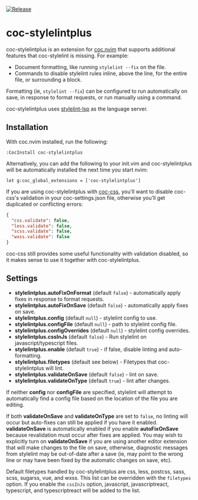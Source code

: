 [![Release](https://img.shields.io/npm/v/coc-stylelintplus.svg)](https://www.npmjs.com/package/coc-stylelintplus)

# coc-stylelintplus
coc-stylelintplus is an extension for [coc.nvim] that supports additional
features that coc-stylelint is missing. For example:

* Document formatting, like running `stylelint --fix` on the file.
* Commands to disable stylelint rules inline, above the line, for the entire
  file, or surrounding a block.

Formatting (ie, `stylelint --fix`) can be configured to run automatically on
save, in response to format requests, or run manually using a command.

coc-stylelintplus uses [stylelint-lsp] as the language server.

## Installation
With coc.nvim installed, run the following:

```viml
:CocInstall coc-stylelintplus
```

Alternatively, you can add the following to your init.vim and coc-stylelintplus
will be automatically installed the next time you start nvim:

```viml
let g:coc_global_extensions = ['coc-stylelintplus']
```

If you are using coc-stylelintplus with [coc-css], you'll want to disable
coc-css's validation in your coc-settings.json file, otherwise you'll get
duplicated or conflicting errors:

```json
{
  "css.validate": false,
  "less.validate": false,
  "scss.validate": false,
  "wxss.validate": false
}
```

coc-css still provides some useful functionality with validation disabled, so
it makes sense to use it together with coc-stylelintplus.

## Settings
* **stylelintplus.autoFixOnFormat** (default `false`) - automatically apply
  fixes in response to format requests.
* **stylelintplus.autoFixOnSave** (default `false`) - automatically apply fixes
  on save.
* **stylelintplus.config** (default `null`) - stylelint config to use.
* **stylelintplus.configFile** (default `null`) - path to stylelint config
  file.
* **stylelintplus.configOverrides** (default `null`) - stylelint config
  overrides.
* **stylelintplus.cssInJs** (default `false`) - Run stylelint on
  javascript/typescript files.
* **stylelintplus.enable** (default `true`) - if false, disable linting and
  auto-formatting.
* **stylelintplus.filetypes** (default see below) - Filetypes that
  coc-stylelintplus will lint.
* **stylelintplus.validateOnSave** (default `false`) - lint on save.
* **stylelintplus.validateOnType** (default `true`) - lint after changes.

If neither **config** nor **configFile** are specified, stylelint will attempt
to automatically find a config file based on the location of the file you are
editing.

If both **validateOnSave** and **validateOnType** are set to `false`, no
linting will occur but auto-fixes can still be applied if you have it enabled.
**validateOnSave** is automatically enabled if you enable **autoFixOnSave**
because revalidation must occur after fixes are applied. You may wish to
explicitly turn on **validateOnSave** if you are using another editor extension
that will make changes to the file on save, otherwise, diagnostic messages from
stylelint may be out-of-date after a save (ie, may point to the wrong line or
may have been fixed by the automatic changes on save, etc).

Default filetypes handled by coc-stylelintplus are css, less, postcss, sass,
scss, sugarss, vue, and wxss. This list can be overridden with the `filetypes`
option. If you enable the `cssInJs` option, javascript, javascriptreact,
typescript, and typescriptreact will be added to the list.

[coc-css]: https://github.com/neoclide/coc-css
[coc.nvim]: https://github.com/neoclide/coc.nvim
[stylelint-lsp]: https://github.com/bmatcuk/stylelint-lsp
